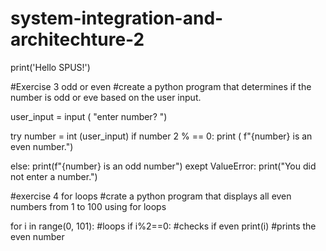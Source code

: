# system-integration-and-architechture-2
print('Hello SPUS!')




#Exercise 3 odd or even
#create a python program that determines if the number is odd or eve based on the user input.

user_input = input ( "enter number? ")

try
number = int (user_input)
if number 2 % == 0:
print ( f"{number} is an even number.")

else:
print(f"{number} is an odd number")
exept ValueError:
print("You did not enter a number.")



#exercise 4 for loops
#crate a python program that displays all even numbers from 1 to 100 using for loops

for i in range(0, 101): #loops
  if i%2==0: #checks if even
      print(i) #prints the even number
